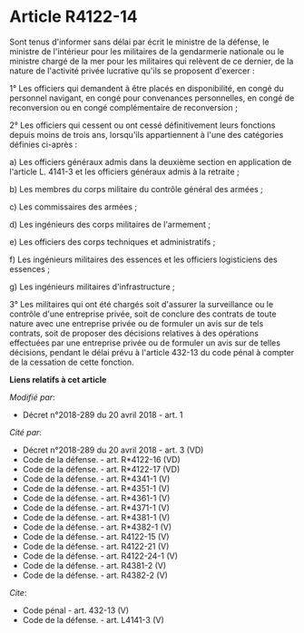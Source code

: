 # Article R4122-14

Sont tenus d'informer sans délai par écrit le ministre de la défense, le ministre de l'intérieur pour les militaires de la
gendarmerie nationale ou le ministre chargé de la mer pour les militaires qui relèvent de ce dernier, de la nature de
l'activité privée lucrative qu'ils se proposent d'exercer : 

1° Les officiers qui demandent à être placés en disponibilité, en congé du personnel navigant, en congé pour convenances
personnelles, en congé de reconversion ou en congé complémentaire de reconversion ; 

2° Les officiers qui cessent ou ont cessé définitivement leurs fonctions depuis moins de trois ans, lorsqu'ils appartiennent
à l'une des catégories définies ci-après : 

a) Les officiers généraux admis dans la deuxième section en application de l'article L. 4141-3 et les officiers généraux
admis à la retraite ; 

b) Les membres du corps militaire du contrôle général des armées ; 

c) Les commissaires des armées ; 

d) Les ingénieurs des corps militaires de l'armement ; 

e) Les officiers des corps techniques et administratifs ; 

f) Les ingénieurs militaires des essences et les officiers logisticiens des essences ; 

g) Les ingénieurs militaires d'infrastructure ; 

3° Les militaires qui ont été chargés soit d'assurer la surveillance ou le contrôle d'une entreprise privée, soit de conclure
des contrats de toute nature avec une entreprise privée ou de formuler un avis sur de tels contrats, soit de proposer des
décisions relatives à des opérations effectuées par une entreprise privée ou de formuler un avis sur de telles décisions,
pendant le délai prévu à l'article 432-13 du code pénal à compter de la cessation de cette fonction.

**Liens relatifs à cet article**

_Modifié par_:

  - Décret n°2018-289 du 20 avril 2018 - art. 1

_Cité par_:

  - Décret n°2018-289 du 20 avril 2018 - art. 3 (VD)
  - Code de la défense. - art. R*4122-16 (VD)
  - Code de la défense. - art. R*4122-17 (VD)
  - Code de la défense. - art. R*4341-1 (V)
  - Code de la défense. - art. R*4351-1 (V)
  - Code de la défense. - art. R*4361-1 (V)
  - Code de la défense. - art. R*4371-1 (V)
  - Code de la défense. - art. R*4381-1 (V)
  - Code de la défense. - art. R*4382-1 (V)
  - Code de la défense. - art. R4122-15 (V)
  - Code de la défense. - art. R4122-21 (V)
  - Code de la défense. - art. R4122-24-1 (V)
  - Code de la défense. - art. R4381-2 (V)
  - Code de la défense. - art. R4382-2 (V)

_Cite_:

  - Code pénal - art. 432-13 (V)
  - Code de la défense. - art. L4141-3 (V)
